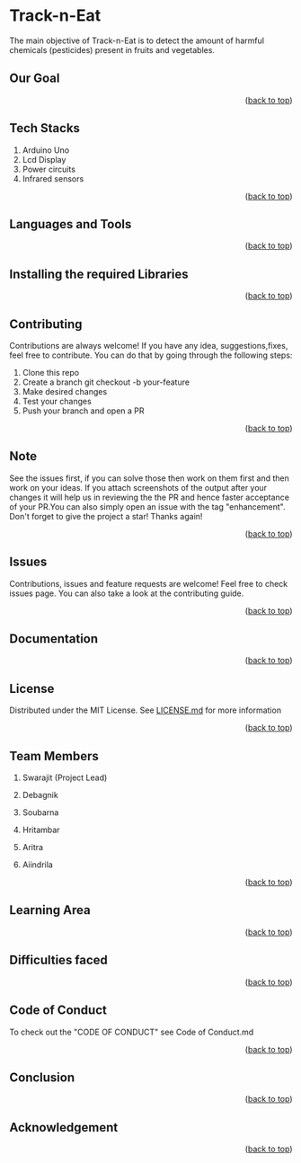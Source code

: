 # Track-n-Eat
The main objective of Track-n-Eat is to detect the amount of harmful chemicals (pesticides) present in fruits and vegetables.


## Our Goal
<p align="right">(<a href="#top">back to top</a>)</p>

## Tech Stacks
1. Arduino Uno
2. Lcd Display
3. Power circuits
4. Infrared sensors
<p align="right">(<a href="#top">back to top</a>)</p>

## Languages and Tools
<p align="right">(<a href="#top">back to top</a>)</p>

## Installing the required Libraries
<p align="right">(<a href="#top">back to top</a>)</p>

## Contributing
Contributions are always welcome! If you have any idea, suggestions,fixes, feel free to contribute. You can do that by going through the following steps:

1. Clone this repo
2. Create a branch git checkout -b your-feature
3. Make desired changes
4. Test your changes
5. Push your branch and open a PR
<p align="right">(<a href="#top">back to top</a>)</p>

## Note
See the issues first, if you can solve those then work on them first and then work on your ideas.
If you attach screenshots of the output after your changes it will help us in reviewing the the PR and hence faster acceptance of your PR.You can also simply open an issue with the tag "enhancement". Don't forget to give the project a star! Thanks again!
<p align="right">(<a href="#top">back to top</a>)</p>

## Issues
Contributions, issues and feature requests are welcome! Feel free to check issues page. You can also take a look at the contributing guide.
<p align="right">(<a href="#top">back to top</a>)</p>

## Documentation
<p align="right">(<a href="#top">back to top</a>)</p>

## License
Distributed under the MIT License. See [LICENSE.md][Homepage] for more information

[Homepage]:https://github.com/Sd2k3/Track-n-Eat/blob/main/LICENSE.md
<p align="right">(<a href="#top">back to top</a>)</p>

## Team Members
1. Swarajit (Project Lead)

2. Debagnik

3. Soubarna

4. Hritambar

5. Aritra

6. Aiindrila
<p align="right">(<a href="#top">back to top</a>)</p>

## Learning Area
<p align="right">(<a href="#top">back to top</a>)</p>

## Difficulties faced
<p align="right">(<a href="#top">back to top</a>)</p>

## Code of Conduct
To check out the "CODE OF CONDUCT" see Code of Conduct.md
<p align="right">(<a href="#top">back to top</a>)</p>

## Conclusion
<p align="right">(<a href="#top">back to top</a>)</p>

## Acknowledgement
<p align="right">(<a href="#top">back to top</a>)</p>


